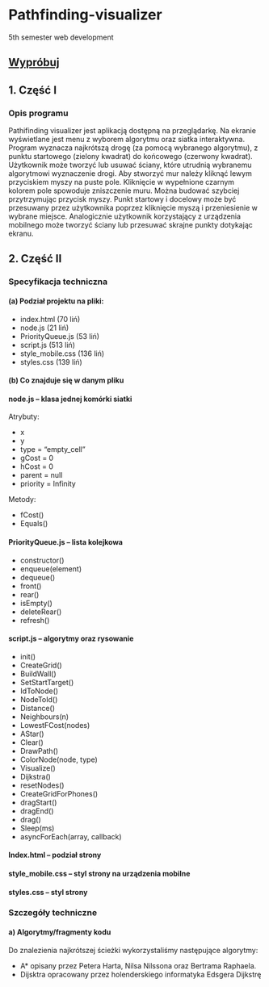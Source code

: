# Pathfinding-visualizer
5th semester web development

## [Wypróbuj](https://filiponesco.github.io/Pathfinding-visualizer/)

## 1.	Część I

###	Opis programu

Pathifinding visualizer jest aplikacją dostępną na przeglądarkę. 
Na ekranie wyświetlane jest menu z wyborem algorytmu oraz siatka interaktywna. 
Program wyznacza najkrótszą drogę (za pomocą wybranego algorytmu), 
z punktu startowego (zielony kwadrat) do końcowego (czerwony kwadrat). 
Użytkownik może tworzyć lub usuwać ściany, które utrudnią wybranemu algorytmowi wyznaczenie drogi. 
Aby stworzyć mur należy kliknąć lewym przyciskiem myszy na puste pole. 
Kliknięcie w wypełnione czarnym kolorem pole spowoduje zniszczenie muru. 
Można budować szybciej przytrzymując przycisk myszy. 
Punkt startowy i docelowy może być przesuwany przez użytkownika poprzez kliknięcie myszą i przeniesienie w wybrane miejsce. 
Analogicznie użytkownik korzystający z urządzenia mobilnego może tworzyć ściany lub przesuwać skrajne punkty dotykając ekranu.

## 2.	Część II

### Specyfikacja techniczna 

#### (a)	Podział projektu na pliki:
-	index.html (70 liń)
-	node.js (21 liń)
-	PriorityQueue.js (53 liń)
-	script.js (513 liń)
-	style_mobile.css (136 liń)
-	styles.css (139 liń)
#### (b) Co znajduje się w danym pliku
#### node.js – klasa jednej komórki siatki 
  Atrybuty:
  -	x
  - y
  -	type = “empty_cell”
  -	gCost = 0
  -	hCost = 0
  -	parent = null
  -	priority = Infinity
  
  Metody: 
  -	fCost()
  -	Equals()

#### PriorityQueue.js  – lista kolejkowa 
-	constructor()
-	enqueue(element)
-	dequeue()
-	front()
-	rear()
-	isEmpty()
-	deleteRear()
-	refresh()

#### script.js – algorytmy oraz rysowanie 
-	init()
-	CreateGrid()
-	BuildWall()
-	SetStartTarget()
-	IdToNode()
-	NodeToId()
-	Distance()
-	Neighbours(n)
-	LowestFCost(nodes)
-	AStar()
-	Clear()
-	DrawPath()
-	ColorNode(node, type)
-	Visualize()
-	Dijkstra()
-	resetNodes()
-	CreateGridForPhones()
-	dragStart()
-	dragEnd()
-	drag()
-	Sleep(ms)
-	asyncForEach(array, callback)

#### Index.html – podział strony 

#### style_mobile.css – styl strony na urządzenia mobilne 

#### styles.css – styl strony 

###	Szczegóły techniczne

#### a)	Algorytmy/fragmenty kodu

Do znalezienia najkrótszej ścieżki wykorzystaliśmy następujące algorytmy: 
- A* opisany przez Petera Harta, Nilsa Nilssona oraz Bertrama Raphaela.
-	Dijsktra opracowany przez holenderskiego informatyka Edsgera Dijkstrę

